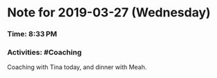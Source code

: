 # Note for 2019-03-27 (Wednesday)
### Time: 8:33 PM
### Activities: #Coaching 

Coaching with Tina today, and dinner with Meah.
